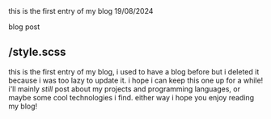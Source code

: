 <meta>
  <title>hello blog!</title>
  <description>this is the first entry of my blog</description>
  <date>19/08/2024</date>

  <type>blog post</type>

  <use-style>/style.scss</use-style>
</meta>
---
this is the first entry of my blog, i used to have a blog before but i deleted it because i was too lazy to update it. i hope i can keep this one up for a while! i'll mainly *still* post about my projects and programming languages, or maybe some cool technologies i find. either way i hope you enjoy reading my blog!